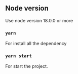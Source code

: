## Node version

Use node version 18.0.0 or more

### `yarn`

For install all the dependency

### `yarn start`

For start the project.

